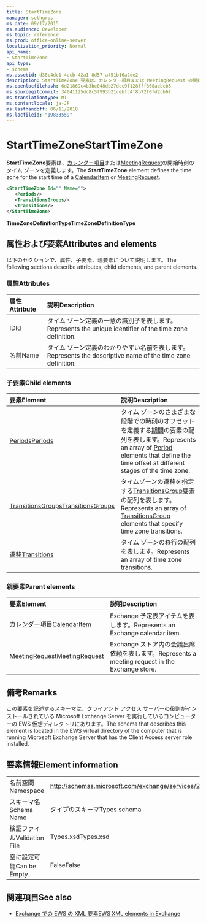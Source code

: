 ```yaml
---
title: StartTimeZone
manager: sethgros
ms.date: 09/17/2015
ms.audience: Developer
ms.topic: reference
ms.prod: office-online-server
localization_priority: Normal
api_name:
- StartTimeZone
api_type:
- schema
ms.assetid: d38c4dc1-4ecb-42a1-8d57-a451b16a2de2
description: StartTimeZone 要素は、カレンダー項目または MeetingRequest の開始時刻のタイム ゾーンを定義します。
ms.openlocfilehash: 6d21869c4b3be048db27dcc9f128fff868aebcb5
ms.sourcegitcommit: 34041125dc8c5f993b21cebfc4f8b72f0fd2cb6f
ms.translationtype: MT
ms.contentlocale: ja-JP
ms.lasthandoff: 06/11/2018
ms.locfileid: "19833559"
---
```

# <a name="starttimezone"></a><span data-ttu-id="4d66d-103">StartTimeZone</span><span class="sxs-lookup"><span data-stu-id="4d66d-103">StartTimeZone</span></span>

<span data-ttu-id="4d66d-104">**StartTimeZone**要素は、[カレンダー項目](calendaritem.md)または[MeetingRequest](meetingrequest.md)の開始時刻のタイム ゾーンを定義します。</span><span class="sxs-lookup"><span data-stu-id="4d66d-104">The **StartTimeZone** element defines the time zone for the start time of a [CalendarItem](calendaritem.md) or [MeetingRequest](meetingrequest.md).</span></span>
  
```xml
<StartTimeZone Id="" Name="">
   <Periods/>
   <TransitionsGroups/>
   <Transitions/>
</StartTimeZone>
```

<span data-ttu-id="4d66d-105">**TimeZoneDefinitionType**</span><span class="sxs-lookup"><span data-stu-id="4d66d-105">**TimeZoneDefinitionType**</span></span>

## <a name="attributes-and-elements"></a><span data-ttu-id="4d66d-106">属性および要素</span><span class="sxs-lookup"><span data-stu-id="4d66d-106">Attributes and elements</span></span>

<span data-ttu-id="4d66d-107">以下のセクションで、属性、子要素、親要素について説明します。</span><span class="sxs-lookup"><span data-stu-id="4d66d-107">The following sections describe attributes, child elements, and parent elements.</span></span>
  
### <a name="attributes"></a><span data-ttu-id="4d66d-108">属性</span><span class="sxs-lookup"><span data-stu-id="4d66d-108">Attributes</span></span>

|<span data-ttu-id="4d66d-109">**属性**</span><span class="sxs-lookup"><span data-stu-id="4d66d-109">**Attribute**</span></span>|<span data-ttu-id="4d66d-110">**説明**</span><span class="sxs-lookup"><span data-stu-id="4d66d-110">**Description**</span></span>|
|:-----|:-----|
|<span data-ttu-id="4d66d-111">ID</span><span class="sxs-lookup"><span data-stu-id="4d66d-111">Id</span></span>  <br/> |<span data-ttu-id="4d66d-112">タイム ゾーン定義の一意の識別子を表します。</span><span class="sxs-lookup"><span data-stu-id="4d66d-112">Represents the unique identifier of the time zone definition.</span></span>  <br/> |
|<span data-ttu-id="4d66d-113">名前</span><span class="sxs-lookup"><span data-stu-id="4d66d-113">Name</span></span>  <br/> |<span data-ttu-id="4d66d-114">タイム ゾーン定義のわかりやすい名前を表します。</span><span class="sxs-lookup"><span data-stu-id="4d66d-114">Represents the descriptive name of the time zone definition.</span></span>  <br/> |
   
### <a name="child-elements"></a><span data-ttu-id="4d66d-115">子要素</span><span class="sxs-lookup"><span data-stu-id="4d66d-115">Child elements</span></span>

|<span data-ttu-id="4d66d-116">**要素**</span><span class="sxs-lookup"><span data-stu-id="4d66d-116">**Element**</span></span>|<span data-ttu-id="4d66d-117">**説明**</span><span class="sxs-lookup"><span data-stu-id="4d66d-117">**Description**</span></span>|
|:-----|:-----|
|[<span data-ttu-id="4d66d-118">Periods</span><span class="sxs-lookup"><span data-stu-id="4d66d-118">Periods</span></span>](periods.md) <br/> |<span data-ttu-id="4d66d-119">タイム ゾーンのさまざまな段階での時刻のオフセットを定義する[期間](period.md)の要素の配列を表します。</span><span class="sxs-lookup"><span data-stu-id="4d66d-119">Represents an array of [Period](period.md) elements that define the time offset at different stages of the time zone.</span></span>  <br/> |
|[<span data-ttu-id="4d66d-120">TransitionsGroups</span><span class="sxs-lookup"><span data-stu-id="4d66d-120">TransitionsGroups</span></span>](transitionsgroups.md) <br/> |<span data-ttu-id="4d66d-121">タイムゾーンの遷移を指定する[TransitionsGroup](transitionsgroup.md)要素の配列を表します。</span><span class="sxs-lookup"><span data-stu-id="4d66d-121">Represents an array of [TransitionsGroup](transitionsgroup.md) elements that specify time zone transitions.</span></span>  <br/> |
|[<span data-ttu-id="4d66d-122">遷移</span><span class="sxs-lookup"><span data-stu-id="4d66d-122">Transitions</span></span>](transitions.md) <br/> |<span data-ttu-id="4d66d-123">タイム ゾーンの移行の配列を表します。</span><span class="sxs-lookup"><span data-stu-id="4d66d-123">Represents an array of time zone transitions.</span></span>  <br/> |
   
### <a name="parent-elements"></a><span data-ttu-id="4d66d-124">親要素</span><span class="sxs-lookup"><span data-stu-id="4d66d-124">Parent elements</span></span>

|<span data-ttu-id="4d66d-125">**要素**</span><span class="sxs-lookup"><span data-stu-id="4d66d-125">**Element**</span></span>|<span data-ttu-id="4d66d-126">**説明**</span><span class="sxs-lookup"><span data-stu-id="4d66d-126">**Description**</span></span>|
|:-----|:-----|
|[<span data-ttu-id="4d66d-127">カレンダー項目</span><span class="sxs-lookup"><span data-stu-id="4d66d-127">CalendarItem</span></span>](calendaritem.md) <br/> |<span data-ttu-id="4d66d-128">Exchange 予定表アイテムを表します。</span><span class="sxs-lookup"><span data-stu-id="4d66d-128">Represents an Exchange calendar item.</span></span>  <br/> |
|[<span data-ttu-id="4d66d-129">MeetingRequest</span><span class="sxs-lookup"><span data-stu-id="4d66d-129">MeetingRequest</span></span>](meetingrequest.md) <br/> |<span data-ttu-id="4d66d-130">Exchange ストア内の会議出席依頼を表します。</span><span class="sxs-lookup"><span data-stu-id="4d66d-130">Represents a meeting request in the Exchange store.</span></span>  <br/> |
   
## <a name="remarks"></a><span data-ttu-id="4d66d-131">備考</span><span class="sxs-lookup"><span data-stu-id="4d66d-131">Remarks</span></span>

<span data-ttu-id="4d66d-132">この要素を記述するスキーマは、クライアント アクセス サーバーの役割がインストールされている Microsoft Exchange Server を実行しているコンピューターの EWS 仮想ディレクトリにあります。</span><span class="sxs-lookup"><span data-stu-id="4d66d-132">The schema that describes this element is located in the EWS virtual directory of the computer that is running Microsoft Exchange Server that has the Client Access server role installed.</span></span>
  
## <a name="element-information"></a><span data-ttu-id="4d66d-133">要素情報</span><span class="sxs-lookup"><span data-stu-id="4d66d-133">Element information</span></span>

|||
|:-----|:-----|
|<span data-ttu-id="4d66d-134">名前空間</span><span class="sxs-lookup"><span data-stu-id="4d66d-134">Namespace</span></span>  <br/> |http://schemas.microsoft.com/exchange/services/2006/types  <br/> |
|<span data-ttu-id="4d66d-135">スキーマ名</span><span class="sxs-lookup"><span data-stu-id="4d66d-135">Schema Name</span></span>  <br/> |<span data-ttu-id="4d66d-136">タイプのスキーマ</span><span class="sxs-lookup"><span data-stu-id="4d66d-136">Types schema</span></span>  <br/> |
|<span data-ttu-id="4d66d-137">検証ファイル</span><span class="sxs-lookup"><span data-stu-id="4d66d-137">Validation File</span></span>  <br/> |<span data-ttu-id="4d66d-138">Types.xsd</span><span class="sxs-lookup"><span data-stu-id="4d66d-138">Types.xsd</span></span>  <br/> |
|<span data-ttu-id="4d66d-139">空に設定可能</span><span class="sxs-lookup"><span data-stu-id="4d66d-139">Can be Empty</span></span>  <br/> |<span data-ttu-id="4d66d-140">False</span><span class="sxs-lookup"><span data-stu-id="4d66d-140">False</span></span>  <br/> |
   
## <a name="see-also"></a><span data-ttu-id="4d66d-141">関連項目</span><span class="sxs-lookup"><span data-stu-id="4d66d-141">See also</span></span>

- [<span data-ttu-id="4d66d-142">Exchange での EWS の XML 要素</span><span class="sxs-lookup"><span data-stu-id="4d66d-142">EWS XML elements in Exchange</span></span>](ews-xml-elements-in-exchange.md)

